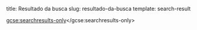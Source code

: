 title: Resultado da busca
slug: resultado-da-busca
template: search-result


<script>
  (function() {
    var cx = 'partner-pub-6041601556788047:2286672573';
    var gcse = document.createElement('script');
    gcse.type = 'text/javascript';
    gcse.async = true;
    gcse.src = 'https://cse.google.com/cse.js?cx=' + cx;
    var s = document.getElementsByTagName('script')[0];
    s.parentNode.insertBefore(gcse, s);
  })();
</script>

<gcse:searchresults-only></gcse:searchresults-only>
